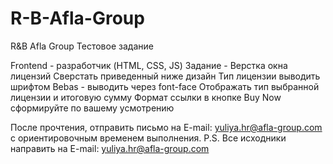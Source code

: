 # R-B-Afla-Group
R&B Afla Group
Тестовое задание

Frontend - разработчик (HTML, CSS, JS)
Задание - Верстка окна лицензий
Сверстать приведенный ниже дизайн
Тип лицензии выводить шрифтом Bebas - выводить через font-face
Отображать тип выбранной лицензии и итоговую сумму
Формат ссылки в кнопке Buy Now сформируйте по вашему усмотрению


После прочтения, отправить письмо на E-mail: yuliya.hr@afla-group.com с ориентировочным временем выполнения.
P.S. Все исходники направить на E-mail: yuliya.hr@afla-group.com 
